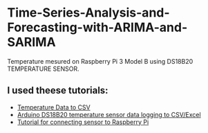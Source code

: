 # Time-Series-Analysis-and-Forecasting-with-ARIMA-and-SARIMA
Temperature mesured on Raspberry Pi 3 Model B using DS18B20 TEMPERATURE SENSOR.
## I used theese tutorials: 
 - [Temperature Data to CSV](https://www.raspberrypi.org/forums/viewtopic.php?t=208234 "Temperature Data to CSV")
 - [Arduino DS18B20 temperature sensor data logging to CSV/Excel](https://www.youtube.com/watch?v=gPGU_gb9f5I&t=304s "Arduino DS18B20 temperature sensor data logging to CSV/Excel")
 - [Tutorial for connecting sensor to Raspberry Pi](https://www.circuitbasics.com/raspberry-pi-ds18b20-temperature-sensor-tutorial/ "Tutorial for connecting sensor to Raspberry Pi")
